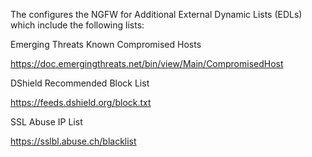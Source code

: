 ﻿

The configures the NGFW for Additional External Dynamic Lists (EDLs) which include the following lists:

Emerging Threats Known Compromised Hosts

https://doc.emergingthreats.net/bin/view/Main/CompromisedHost

DShield Recommended Block List

https://feeds.dshield.org/block.txt

SSL Abuse IP List

https://sslbl.abuse.ch/blacklist
